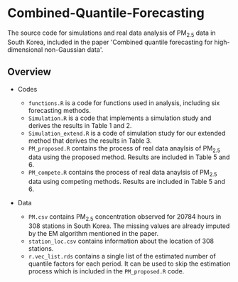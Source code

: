 # Combined-Quantile-Forecasting

The source code for simulations and real data analysis of $\text{PM}_{2.5}$ data in South Korea, included in the paper 'Combined quantile forecasting for high-dimensional non-Gaussian data'.

## Overview

- Codes
  - `functions.R` is a code for functions used in analysis, including six forecasting methods. 
  - `Simulation.R` is a code that implements a simulation study and derives the results in Table 1 and 2.
  - `Simulation_extend.R` is a code of simulation study for our extended method that derives the results in Table 3.
  - `PM_proposed.R` contains the process of real data anaylsis of $\text{PM}_{2.5}$ data using the proposed method. Results are included in Table 5 and 6.
  - `PM_compete.R` contains the process of real data anaylsis of $\text{PM}_{2.5}$ data using competing methods. Results are included in Table 5 and 6.
  
- Data
  - `PM.csv` contains $\text{PM}_{2.5}$ concentration observed for 20784 hours in 308 stations in South Korea. The missing values are already imputed by the EM algorithm mentioned in the paper.
  - `station_loc.csv` contains information about the location of 308 stations. 
  - `r.vec_list.rds` contains a single list of the estimated number of quantile factors for each period. It can be used to skip the estimation process which is included in the `PM_proposed.R` code. 
 
